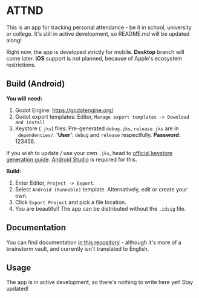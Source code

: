 ﻿# ATTND

This is an app for tracking personal attendance - be it in school, university or college. It's still in active development, so README.md will be updated along!

Right now, the app is developed strictly for mobile. **Desktop** branch will come later.
**iOS** support is not planned, because of Apple's ecosystem restrictions.

## Build (Android)

**You will need:**
1. Godot Engine: https://godotengine.org/
2. Godot export templates:
Editor, `Manage export templates -> Download and install`
3. Keystore (`.jks`) files:
Pre-generated `debug.jks`, `release.jks` are in `_dependencies/`. **'User'**: `debug` and `release` respectfully. **Password**: 123456.

If you wish to update / use your own `.jks`, head to [official keystore generation guide](https://developer.android.com/studio/publish/app-signing#generate-key). [Android Studio](https://developer.android.com/studio) is required for this.

**Build:**
1. Enter Editor, `Project -> Export`.
2. Select `Android (Runnable)` template. Alternatively, edit or create your own.
3. Click `Export Project` and pick a file location.
4. You are beautiful! The app can be distributed without the `.idsig` file.

## Documentation

You can find documentation [in this repository](https://github.com/ThatOneGriff/ATTND-Documentation) - although it's more of a brainstorm vault, and currently isn't translated to English. 

## Usage

The app is in active development, so there's nothing to write here yet! Stay updated!